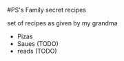 #PS's Family secret recipes

set of recipes as given by my grandma

* Pizas 
* Saues (TODO)
* reads (TODO)

